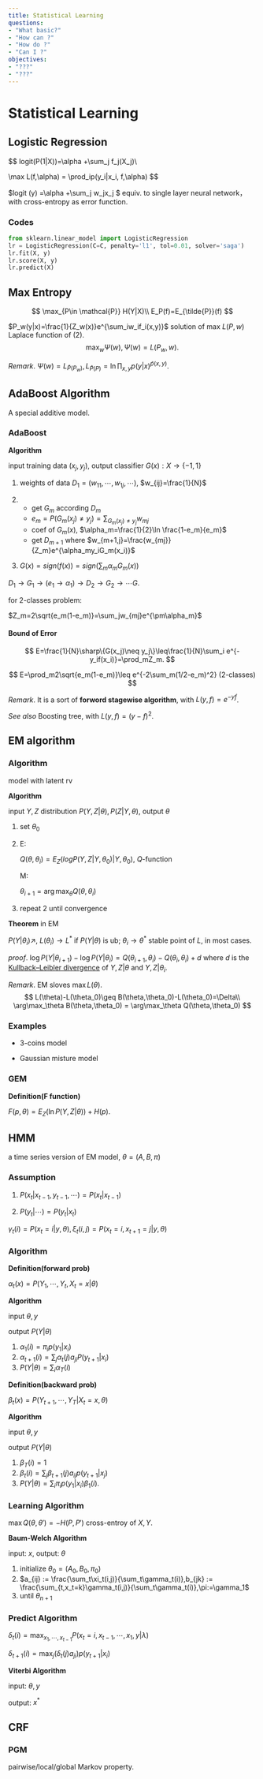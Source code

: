 ```yaml
---
title: Statistical Learning
questions:
- "What basic?"
- "How can ?"
- "How do ?"
- "Can I ?"
objectives:
- "???"
- "???"
---
```


# Statistical Learning



## Logistic Regression

$$
logit(P(1|X))=\alpha +\sum_j f_j(X_j)\\

\max L(f,\alpha) = \prod_ip(y_i|x_i, f,\alpha)
$$

$logit (y) =\alpha +\sum_j w_jx_j $ equiv. to single layer neural network，with cross-entropy as error function.



### Codes

```python
from sklearn.linear_model import LogisticRegression
lr = LogisticRegression(C=C, penalty='l1', tol=0.01, solver='saga')
lr.fit(X, y)
lr.score(X, y)
lr.predict(X)
```



## Max Entropy

$$
\max_{P\in \mathcal{P}} H(Y|X)\\
E_P(f)=E_{\tilde{P}}(f)
$$

$P_w(y|x)=\frac{1}{Z_w(x)}e^{\sum_iw_if_i(x,y)}$ solution of max $L(P, w)$ Laplace function of (2).
$$
\max_w \Psi(w), \Psi(w)=L(P_w,w).
$$

*Remark*. $\Psi(w)=L_{\tilde{P}(P_w)},L_{\tilde{P}(P)}=\ln \prod_{x,y}p(y|x)^{\tilde{p}(x,y)}$.



## AdaBoost Algorithm

A special additive model.

### AdaBoost

**Algorithm**

input training data $(x_j, y_j)$, output classifier $G(x):X\to \{-1,1\}$

1. weights of data $D_1=(w_{11},\cdots , w_{1j}, \cdots)$, $w_{ij}=\frac{1}{N}$

2. * get $G_m$ according $D_m$
   * $e_m=P(G_m(x_j)\neq y_j)=\sum_{G_{m}(x_j)\neq y_j} w_{mj}$
   * coef of $G_m(x)$,  $\alpha_m=\frac{1}{2}\ln \frac{1-e_m}{e_m}$
   * get $D_{m+1}$ where $w_{m+1,j}=\frac{w_{mj}}{Z_m}e^{\alpha_my_iG_m(x_i)}$

3. $G(x)=sign(f(x))=sign(\sum_m \alpha_mG_m(x))$

$D_1\to G_1\to (e_1\to \alpha_1)\to D_2\to G_2\to\cdots G$.



for 2-classes problem:

$Z_m=2\sqrt{e_m(1-e_m)}=\sum_jw_{mj}e^{\pm\alpha_m}$

#### Bound of Error

$$
E=\frac{1}{N}\sharp\{G(x_j)\neq y_j\}\leq\frac{1}{N}\sum_i e^{-y_if(x_i)}=\prod_mZ_m.
$$

$$
E=\prod_m2\sqrt{e_m(1-e_m)}\leq e^{-2\sum_m(1/2-e_m)^2} (2-classes)
$$

*Remark*. It is a sort of **forword stagewise algorithm**, with $L(y, f)=e^{-yf}$.

*See also* Boosting tree, with $L(y,f)=(y-f)^2$.



## EM algorithm



### Algorithm

model with latent rv

**Algorithm**

input $Y,Z$ distribution $P(Y,Z|\theta), P(Z|Y,\theta)$, output $\theta$

1. set $\theta_0$

2. E:

   $Q(\theta,\theta_i)=E_Z(logP(Y,Z|Y,\theta_0)|Y, \theta_0)$, $Q$-function

   M:

   $\theta_{i+1}=\arg\max_{\theta} Q(\theta,\theta_i)$

3. repeat 2 until convergence



**Theorem** in EM

$P(Y|\theta_i)\nearrow$, $L(\theta_i)\to L^*$ if $P(Y|\theta)$ is ub; $\theta_i\to \theta^*$ stable point of $L$, in most cases.

*proof*. $\log P(Y|\theta_{i+1})-\log P(Y|\theta_i)=Q(\theta_{i+1}, \theta_i)-Q(\theta_i, \theta_i)+d$ where $d$ is the [Kullback–Leibler divergence](https://en.wikipedia.org/wiki/Kullback%E2%80%93Leibler_divergence) of $Y,Z|\theta$ and  $Y,Z|\theta_i$.



*Remark*. EM sloves $\max L(\theta)$.
$$
L(\theta)-L(\theta_0)\geq B(\theta,\theta_0)-L(\theta_0)=\Delta\\
\arg\max_\theta B(\theta,\theta_0) = \arg\max_\theta Q(\theta,\theta_0)
$$

### Examples

* 3-coins model

* Gaussian misture model



### GEM

**Definition(F function)**

$F(p,\theta)=E_Z(\ln P(Y, Z|\theta))+H(p)$.

## HMM

a time series version of EM model, $\theta=(A,B,\pi)$

### Assumption

1. $P(x_t|x_{t-1},y_{t-1},\cdots)=P(x_t|x_{t-1})$

2. $P(y_t|\cdots) = P(y_t|x_t)$



$\gamma_t(i)=P(x_t=i|y, \theta),\xi_t(i,j)=P(x_t=i,x_{t+1}=j|y,\theta)$

### Algorithm

**Definition(forward prob)**

$\alpha_t(x)=P(Y_1,\cdots,Y_t,X_t=x|\theta)$



**Algorithm**

input $\theta, y$

output $P(Y|\theta)$

1. $\alpha_1(i)=\pi_ip(y_1|x_i)$
2. $\alpha_{t+1}(i)=\sum_j\alpha_t(j)a_{ji}P(y_{t+1}|x_i)$
3. $P(Y|\theta)=\sum_i\alpha_T(i)$

**Definition(backward prob)**

$\beta_t(x) = P(Y_{t+1},\cdots,Y_T|X_t=x,\theta)$

**Algorithm**

input $\theta, y$

output $P(Y|\theta)$

1. $\beta_T(i)=1$
2. $\beta_{t}(i)=\sum_j\beta_{t+1}(j)a_{ij}p(y_{t+1}|x_j)$
3. $P(Y|\theta)=\sum_i\pi_ip(y_1|x_i)\beta_1(i)$.

### Learning Algorithm

$\max Q(\theta,\theta')=-H(P,P')$ cross-entroy of $X, Y$.

**Baum-Welch Algorithm**

input: $x$, output: $\theta$

1. initialize $\theta_0 = (A_0,B_0,\pi_0)$
2. $a_{ij} :=  \frac{\sum_t\xi_t(i,j)}{\sum_t\gamma_t(i)},b_{jk} :=  \frac{\sum_{t,x_t=k}\gamma_t(i,j)}{\sum_t\gamma_t(i)},\pi:=\gamma_1$
3. until $\theta_{n+1}$



### Predict Algorithm

$\delta_t(i)=\max_{x_1,\cdots,x_{t-1}}P(x_t=i,x_{t-1},\cdots,x_1,y|\lambda)$

$\delta_{t+1}(i)=\max_j(\delta_t(j)a_{ji})p(y_{t+1}|x_i)$

**Viterbi Algorithm**

input: $\theta,y$

output: $x^*$





## CRF



### PGM



pairwise/local/global Markov property.